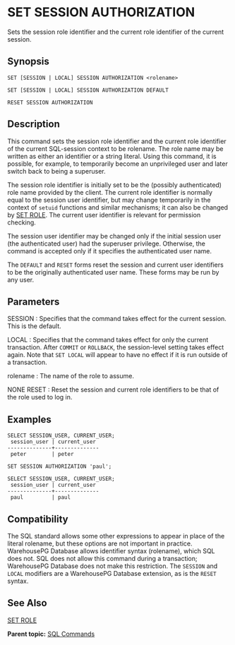 # SET SESSION AUTHORIZATION 

Sets the session role identifier and the current role identifier of the current session.

## <a id="section2"></a>Synopsis 

``` {#sql_command_synopsis}
SET [SESSION | LOCAL] SESSION AUTHORIZATION <rolename>

SET [SESSION | LOCAL] SESSION AUTHORIZATION DEFAULT

RESET SESSION AUTHORIZATION
```

## <a id="section3"></a>Description 

This command sets the session role identifier and the current role identifier of the current SQL-session context to be rolename. The role name may be written as either an identifier or a string literal. Using this command, it is possible, for example, to temporarily become an unprivileged user and later switch back to being a superuser.

The session role identifier is initially set to be the \(possibly authenticated\) role name provided by the client. The current role identifier is normally equal to the session user identifier, but may change temporarily in the context of `setuid` functions and similar mechanisms; it can also be changed by [SET ROLE](SET_ROLE.html). The current user identifier is relevant for permission checking.

The session user identifier may be changed only if the initial session user \(the authenticated user\) had the superuser privilege. Otherwise, the command is accepted only if it specifies the authenticated user name.

The `DEFAULT` and `RESET` forms reset the session and current user identifiers to be the originally authenticated user name. These forms may be run by any user.

## <a id="section4"></a>Parameters 

SESSION
:   Specifies that the command takes effect for the current session. This is the default.

LOCAL
:   Specifies that the command takes effect for only the current transaction. After `COMMIT` or `ROLLBACK`, the session-level setting takes effect again. Note that `SET LOCAL` will appear to have no effect if it is run outside of a transaction.

rolename
:   The name of the role to assume.

NONE
RESET
:   Reset the session and current role identifiers to be that of the role used to log in.

## <a id="section5"></a>Examples 

```
SELECT SESSION_USER, CURRENT_USER;
 session_user | current_user 
--------------+--------------
 peter        | peter

SET SESSION AUTHORIZATION 'paul';

SELECT SESSION_USER, CURRENT_USER;
 session_user | current_user 
--------------+--------------
 paul         | paul
```

## <a id="section6"></a>Compatibility 

The SQL standard allows some other expressions to appear in place of the literal rolename, but these options are not important in practice. WarehousePG Database allows identifier syntax \(rolename\), which SQL does not. SQL does not allow this command during a transaction; WarehousePG Database does not make this restriction. The `SESSION` and `LOCAL` modifiers are a WarehousePG Database extension, as is the `RESET` syntax.

## <a id="section7"></a>See Also 

[SET ROLE](SET_ROLE.html)

**Parent topic:** [SQL Commands](../sql_commands/sql_ref.html)

